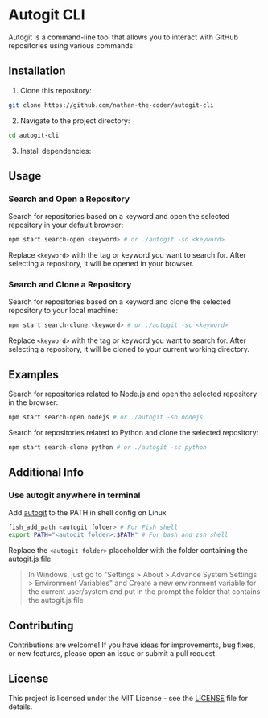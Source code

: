 # Autogit CLI

Autogit is a command-line tool that allows you to interact with GitHub repositories using various commands.

## Installation

1. Clone this repository:
```sh
git clone https://github.com/nathan-the-coder/autogit-cli
```

2. Navigate to the project directory:
```sh
cd autogit-cli
```
3. Install dependencies:

## Usage

### Search and Open a Repository

Search for repositories based on a keyword and open the selected repository in your default browser:
```sh 
npm start search-open <keyword> # or ./autogit -so <keyword>
```

Replace `<keyword>` with the tag or keyword you want to search for. After selecting a repository, it will be opened in your browser.

### Search and Clone a Repository

Search for repositories based on a keyword and clone the selected repository to your local machine:
```sh
npm start search-clone <keyword> # or ./autogit -sc <keyword>
```


Replace `<keyword>` with the tag or keyword you want to search for. After selecting a repository, it will be cloned to your current working directory.

## Examples

Search for repositories related to Node.js and open the selected repository in the browser:
```sh
npm start search-open nodejs # or ./autogit -so nodejs
```


Search for repositories related to Python and clone the selected repository:
```sh 
npm start search-clone python # or ./autogit -sc python
```

## Additional Info

### Use autogit anywhere in terminal 

Add [autogit](./autogit) to the PATH in shell config on Linux
```sh 
fish_add_path <autogit folder> # For Fish shell 
export PATH="<autogit folder>:$PATH" # For bash and zsh shell
```
Replace the `<autogit folder>` placeholder with the folder containing the autogit.js file

> In Windows, just go to "Settings > About > Advance System Settings > Environment Variables"
> and Create a new environment variable for the current user/system
> and put in the prompt the folder that contains the autogit.js file

## Contributing

Contributions are welcome! If you have ideas for improvements, bug fixes, or new features, please open an issue or submit a pull request.

## License

This project is licensed under the MIT License - see the [LICENSE](LICENSE) file for details.

